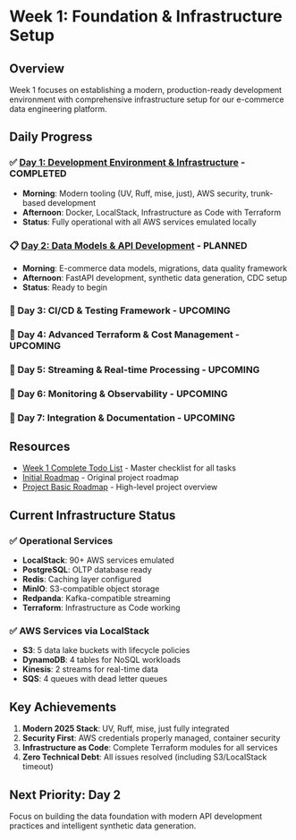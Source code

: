# Week 1: Foundation & Infrastructure Setup

## Overview
Week 1 focuses on establishing a modern, production-ready development environment with comprehensive infrastructure setup for our e-commerce data engineering platform.

## Daily Progress

### ✅ [Day 1: Development Environment & Infrastructure](day1-modern.md) - **COMPLETED**
- **Morning**: Modern tooling (UV, Ruff, mise, just), AWS security, trunk-based development
- **Afternoon**: Docker, LocalStack, Infrastructure as Code with Terraform
- **Status**: Fully operational with all AWS services emulated locally

### 📋 [Day 2: Data Models & API Development](day2-modern.md) - **PLANNED**
- **Morning**: E-commerce data models, migrations, data quality framework
- **Afternoon**: FastAPI development, synthetic data generation, CDC setup
- **Status**: Ready to begin

### 📅 Day 3: CI/CD & Testing Framework - **UPCOMING**
### 📅 Day 4: Advanced Terraform & Cost Management - **UPCOMING**
### 📅 Day 5: Streaming & Real-time Processing - **UPCOMING**
### 📅 Day 6: Monitoring & Observability - **UPCOMING**
### 📅 Day 7: Integration & Documentation - **UPCOMING**

## Resources
- [Week 1 Complete Todo List](todo-list.md) - Master checklist for all tasks
- [Initial Roadmap](../initial-roadmap.md) - Original project roadmap
- [Project Basic Roadmap](../project-basic-roadmap.md) - High-level project overview

## Current Infrastructure Status

### ✅ Operational Services
- **LocalStack**: 90+ AWS services emulated
- **PostgreSQL**: OLTP database ready
- **Redis**: Caching layer configured
- **MinIO**: S3-compatible object storage
- **Redpanda**: Kafka-compatible streaming
- **Terraform**: Infrastructure as Code working

### ✅ AWS Services via LocalStack
- **S3**: 5 data lake buckets with lifecycle policies
- **DynamoDB**: 4 tables for NoSQL workloads
- **Kinesis**: 2 streams for real-time data
- **SQS**: 4 queues with dead letter queues

## Key Achievements
1. **Modern 2025 Stack**: UV, Ruff, mise, just fully integrated
2. **Security First**: AWS credentials properly managed, container security
3. **Infrastructure as Code**: Complete Terraform modules for all services
4. **Zero Technical Debt**: All issues resolved (including S3/LocalStack timeout)

## Next Priority: Day 2
Focus on building the data foundation with modern API development practices and intelligent synthetic data generation.